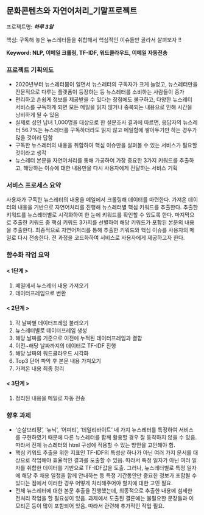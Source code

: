 문화콘텐츠와 자연어처리_기말프로젝트
-------------

프로젝트명: ***하루 3알***

핵심: 구독해 놓은 뉴스레터들을 취합해서 핵심적인 이슈들만 골라서 살펴보자 !!

**Keyword: NLP, 이메일 크롤링, TF-IDF, 워드클라우드, 이메일 자동전송**

### 프로젝트 기획의도
 - 2020년부터 뉴스레터붐이 일면서 뉴스레터의 구독자가 크게 늘었고, 뉴스레터만을 전문적으로 다루는 플랫폼이 등장하는 등 뉴스레터를 소비하는 사람들이 증가
 - 편리하고 손쉽게 정보를 제공받을 수 있다는 장점에도 불구하고, 다양한 뉴스레터 서비스를 구독하게 되면 모든 메일을 읽지 않거나 중복되는 내용으로 인해 시간을 낭비하게 될 수 있음
 - 실제로 성인 남녀 1,000명을 대상으로 한 설문조사 결과에 따르면, 응답자의 뉴스레터 56.7%는 뉴스레터를 구독하더라도 읽지 않고 메일함에 쌓아두기만 하는 경우가 많을 것이라 답함
 - 구독한 뉴스레터의 내용을 취합하여 핵심 이슈만을 살펴볼 수 있는 서비스가 필요할 것이라고 생각
 - 뉴스레터 본문을 자연어처리를 통해 가공하여 가장 중요한 3가지 키워드를 추출하고, 해당하는 이슈에 대한 내용만을 다시 사용자에게 전달하는 서비스 기획
 
 
### 서비스 프로세스 요약

 사용자가 구독한 뉴스레터의 내용을 메일에서 크롤링해 데이터를 마련한다. 가져온 데이터의 내용을 기반으로 자연어처리를 진행해 뉴스레터별 핵심 키워드를 추출한다. 추출한 키워드를 뉴스레터별로 시각화하여 한 눈에 키워드를 확인할 수 있도록 한다. 마지막으로 추출한 키워드 중 핵심 키워드 3가지를 선별하여 해당 키워드가 포함된 본문의 내용을 추출한다. 최종적으로 자연어처리를 통해 추출한 키워드와 핵심 이슈를 사용자의 메일로 다시 전송한다. 전 과정을 코드화하여 서비스로 사용자에게 제공하고자 한다.
 
 
### 함수화 작업 요약

#### < 1단계 >
1. 메일에서 뉴스레터 내용 가져오기
2. 데이터프레임으로 변환

#### < 2단계 >
1. 각 날짜별 데이터프레임 불러오기
2. 뉴스레터별로 데이터프레임 생성
3. 해당 날짜를 기준으로 이전에 누적된 데이터프레임과 결합
4. 이전~해당 날짜까지의 데이터로 TF-IDF 진행
5. 해당 날짜의 워드클라우드 시각화
6. Top3 단어 파악 후 본문 내용 가져오기
7. 가져온 내용 최종 정리

#### < 3단계 >
1. 정리된 내용을 메일로 자동 전송
 
 
### 향후 과제
 - ‘순살브리핑’, ‘뉴닉’, ‘어피티’, ‘데일리바이트’ 네 가지 뉴스레터를 특정하여 서비스를 구현하였기 때문에 다른 뉴스레터를 함께 활용할 경우 잘 동작하지 않을 수 있음. 따라서 전체 뉴스레터의 html 구성에 적용할 수 있는 방안을 고안해야 함.
 - 핵심 키워드 추출을 위한 지표인 TF-IDF의 특성상 하나가 아닌 여러 가지 문서를 대상으로 작업해야 효율적인 결과를 도출할 수 있음. 따라서 특정 일자가 아닌 여러 일자를 취합한 데이터를 기반으로 TF-IDF값을 도출. 그러나, 뉴스레터별로 특정 일자에 해당 주 채용 일정을 함께 안내하는 등 특정 기간동안만 중요한 정보가 포함될 수 있다는 점에서 이러한 경우 어떻게 처리해주어야 할지에 대한 고민 필요.
 - 전체 뉴스레터에 대한 본문 추출을 진행했는데, 최종적으로 추출한 내용에 섬세한 전처리 작업을 할 필요성이 있음. 과제에서 도출된 결론에는 불필요한 문장들과 이모티콘 등이 많이 포함되어 있음. 따라서 관련해 추가적인 작업 필요.
